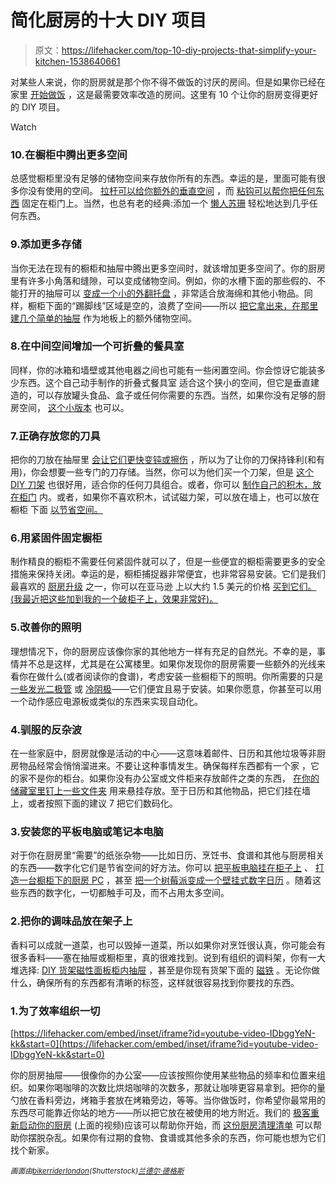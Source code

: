 # 简化厨房的十大 DIY 项目

> 原文：<https://lifehacker.com/top-10-diy-projects-that-simplify-your-kitchen-1538640661>

对某些人来说，你的厨房就是那个你不得不做饭的讨厌的房间。但是如果你已经在家里 [开始做饭](https://lifehacker.com/how-can-i-get-more-into-cooking-at-home-5914303) ，这是最需要效率改造的房间。这里有 10 个让你的厨房变得更好的 DIY 项目。

Watch

### 10.在橱柜中腾出更多空间

总感觉橱柜里没有足够的储物空间来存放你所有的东西。幸运的是，里面可能有很多你没有使用的空间。 [拉杆可以给你额外的垂直空间](https://lifehacker.com/use-a-tension-rod-to-create-a-second-shelf-in-your-kitc-5897492) ，而 [粘钩可以帮你把任何东西](http://lifehacker.com/use-adhesive-hooks-to-organize-your-pot-lids-and-save-c-5983833) 固定在柜门上。当然，也总有老的经典:添加一个 [懒人苏珊](http://lifehacker.com/organize-and-maximize-your-pantry-space-with-lazy-susan-1533469876) 轻松地达到几乎任何东西。

### 9.添加更多存储

当你无法在现有的橱柜和抽屉中腾出更多空间时，就该增加更多空间了。你的厨房里有许多小角落和缝隙，可以变成储物空间。例如，你的水槽下面的那些假的、不能打开的抽屉可以 [变成一个小的外翻托盘](https://lifehacker.com/turn-your-fake-unopenable-kitchen-drawers-into-real-st-473799851) ，非常适合放海绵和其他小物品。同样，橱柜下面的“踢脚线”区域是空的，浪费了空间——所以 [把它拿出来，在那里建几个简单的抽屉](http://lifehacker.com/add-extra-storage-to-your-kitchen-with-some-under-cabin-1515037539) 作为地板上的额外储物空间。

### 8.在中间空间增加一个可折叠的餐具室

同样，你的冰箱和墙壁或其他电器之间也可能有一些闲置空间。你会惊讶它能装多少东西。这个自己动手制作的折叠式餐具室 适合这个狭小的空间，但它是垂直建造的，可以存放罐头食品、盒子或任何你需要的东西。当然，如果你没有足够的厨房空间， [这个小版本](http://lifehacker.com/make-a-sliding-spice-rack-for-that-awkward-space-in-you-1460961420) 也可以。

### 7.正确存放您的刀具

把你的刀放在抽屉里 [会让它们更快变钝或擦伤](https://lifehacker.com/keep-your-knives-out-of-the-utensil-drawer-to-keep-them-5908481) ，所以为了让你的刀保持锋利(和有用)，你会想要一些专门的刀存储。当然，你可以为他们买一个刀架，但是 [这个 DIY 刀架](http://lifehacker.com/build-a-diy-schaschlik-knife-block-on-the-cheap-5441608) 也很好用，适合你的任何刀具组合。或者，你可以 [制作自己的积木，放在柜门](http://lifehacker.com/this-diy-cabinet-door-knife-block-keeps-your-blades-at-5994361) 内。或者，如果你不喜欢积木，试试磁力架，可以放在墙上，也可以放在橱柜 下面 [以节省空间。](http://lifehacker.com/hide-your-knife-rack-by-mounting-it-under-the-cabinet-5895650)

### 6.用紧固件固定橱柜

制作精良的橱柜不需要任何紧固件就可以了，但是一些便宜的橱柜需要更多的安全措施来保持关闭。幸运的是，橱柜捕捉器非常便宜，也非常容易安装。它们是我们最喜欢的 [厨房升级](https://lifehacker.com/the-best-kitchen-upgrades-money-can-buy-1498308611) 之一，你可以在亚马逊 上以大约 1.5 美元的价格 [买到它们。(我最近把这些加到我的一个破柜子上，效果非常好)。](http://amzn.to/1f7Ohs3)

### 5.改善你的照明

理想情况下，你的厨房应该像你家的其他地方一样有充足的自然光。不幸的是，事情并不总是这样，尤其是在公寓楼里。如果你发现你的厨房需要一些额外的光线来看你在做什么(或者阅读你的食谱)，考虑安装一些橱柜下的照明。你所需要的只是 [一些发光二极管](https://lifehacker.com/diy-under-cabinet-led-lighting-with-fade-effects-5752674) 或 [冷阴极](http://lifehacker.com/turn-cold-cathode-tubes-into-cheap-under-cabinet-lighti-5413985)——它们便宜且易于安装。如果你愿意，你甚至可以用一个动作感应电源板或类似的东西来实现自动化。

### 4.驯服的反杂波

在一些家庭中，厨房就像是活动的中心——这意味着邮件、日历和其他垃圾等非厨房物品经常会悄悄溜进来。不要让这种事情发生。确保每样东西都有一个家 ，它的家不是你的柜台。如果你没有办公室或文件柜来存放邮件之类的东西， [在你的储藏室里钉上一些文件夹](http://lifehacker.com/diy-paper-management-system-keeps-the-kitchen-counter-c-5736676) 用来悬挂存放。至于日历和其他物品，把它们挂在墙上，或者按照下面的建议 7 把它们数码化。

### 3.安装您的平板电脑或笔记本电脑

对于你在厨房里“需要”的纸张杂物——比如日历、烹饪书、食谱和其他与厨房相关的东西——数字化它们是节省空间的好方法。你可以 [把平板电脑挂在柜子上](https://lifehacker.com/the-3-ipad-or-other-tablet-wall-mount-5639180) 、 [打造一台橱柜下的厨房 PC](http://lifehacker.com/build-an-under-the-cabinet-kitchen-pc-from-an-old-lapto-5196069) ，甚至 [把一个树莓派变成一个壁挂式数字日历](http://lifehacker.com/mount-a-raspberry-pi-powered-google-calendar-on-your-wa-1484219113) 。随着这些东西的数字化，一切都触手可及，而不占用太多空间。

### 2.把你的调味品放在架子上

香料可以成就一道菜，也可以毁掉一道菜，所以如果你对烹饪很认真，你可能会有很多香料——塞在抽屉或橱柜里，真的很难找到。说到有组织的调料架，你有一大堆选择: [DIY 货架](https://lifehacker.com/build-a-minimalist-spice-rack-5177741)[磁性面板](http://lifehacker.com/mount-a-magnetic-spice-rack-for-easy-access-5406177)[柜内抽屉](http://lifehacker.com/the-spice-stack-rack-efficiently-stores-spices-in-your-5789234) ，甚至是你现有货架下面的 [磁铁](http://lifehacker.com/diy-magnetic-spice-rack-doubles-your-shelf-space-5503462) 。无论你做什么，确保所有的东西都有清晰的标签，这样就很容易找到你要找的东西。

### 1.为了效率组织一切

 [https://lifehacker.com/embed/inset/iframe?id=youtube-video-IDbggYeN-kk&start=0](https://lifehacker.com/embed/inset/iframe?id=youtube-video-IDbggYeN-kk&start=0) 

你的厨房抽屉——很像你的办公室——应该按照你使用某些物品的频率和位置来组织。如果你喝咖啡的次数比烘焙咖啡的次数多，那就让咖啡更容易拿到。把你的量勺放在香料旁边，烤箱手套放在烤箱旁边，等等。当你做饭时，你希望你最常用的东西尽可能靠近你站的地方——所以把它放在被使用的地方附近。我们的 [极客重新启动你的厨房](https://lifehacker.com/the-geeks-guide-to-rebooting-your-kitchen-5748309) (上面的视频)应该可以帮助你开始，而 [这份厨房清理清单](http://lifehacker.com/declutter-and-purge-your-kitchen-to-the-necessities-th-5387890) 可以帮助你摆脱杂乱。如果你有过期的食物、食谱或其他多余的东西，你可能也想为它们找个新家。

*<small>画面由</small>*[*<small>bikerriderlondon</small>*](http://www.shutterstock.com/pic-149930045/stock-photo-kitchen-worktop-with-chopped-fruit-and-vegetables-in-urban-apartment.html)*<small>(Shutterstock)</small>*[*<small>兰德尔·德格斯</small>*](http://www.flickr.com/photos/59834630@N07/8219974442)*<small></small>* <small></small> 

<small></small>